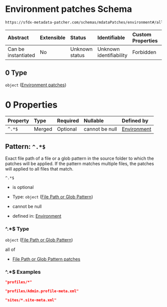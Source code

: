 # Environment patches Schema

```txt
https://sfdx-metadata-patcher.com/schemas/mdataPatches/environment#/allOf/0
```



| Abstract            | Extensible | Status         | Identifiable            | Custom Properties | Additional Properties | Access Restrictions | Defined In                                                                        |
| :------------------ | :--------- | :------------- | :---------------------- | :---------------- | :-------------------- | :------------------ | :-------------------------------------------------------------------------------- |
| Can be instantiated | No         | Unknown status | Unknown identifiability | Forbidden         | Allowed               | none                | [envinroment.schema.json*](../out/envinroment.schema.json "open original schema") |

## 0 Type

`object` ([Environment patches](envinroment-allof-environment-patches.md))

# 0 Properties

| Property | Type   | Required | Nullable       | Defined by                                                                                                                                                                                               |
| :------- | :----- | :------- | :------------- | :------------------------------------------------------------------------------------------------------------------------------------------------------------------------------------------------------- |
| `^.*$`   | Merged | Optional | cannot be null | [Environment](envinroment-allof-environment-patches-patternproperties-file-path-or-glob-pattern.md "https://sfdx-metadata-patcher.com/schemas/mdataPatches/environment#/allOf/0/patternProperties/^.*$") |

## Pattern: `^.*$`

Exact file path of a file or a glob pattern in the source folder to which the patches will be applied. If the pattern matches multiple files, the patches will applied to all files that match.

`^.*$`

*   is optional

*   Type: `object` ([File Path or Glob Pattern](envinroment-allof-environment-patches-patternproperties-file-path-or-glob-pattern.md))

*   cannot be null

*   defined in: [Environment](envinroment-allof-environment-patches-patternproperties-file-path-or-glob-pattern.md "https://sfdx-metadata-patcher.com/schemas/mdataPatches/environment#/allOf/0/patternProperties/^.\*$")

### ^.\*$ Type

`object` ([File Path or Glob Pattern](envinroment-allof-environment-patches-patternproperties-file-path-or-glob-pattern.md))

all of

*   [File Path or Glob Pattern patches](envinroment-allof-environment-patches-patternproperties-file-path-or-glob-pattern-allof-file-path-or-glob-pattern-patches.md "check type definition")

### ^.\*$ Examples

```json
"profiles/*"
```

```json
"profiles/Admin.profile-meta.xml"
```

```json
"sites/*.site-meta.xml"
```
